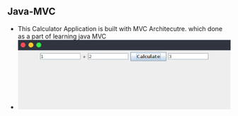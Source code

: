 ## Java-MVC

- This Calculator Application is built with MVC Architecutre. which done as a part of learning java MVC
- ![](2021-01-12-12-12-23.png)
